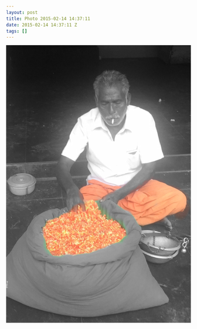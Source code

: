 ```yaml
---
layout: post
title: Photo 2015-02-14 14:37:11
date: 2015-02-14 14:37:11 Z
tags: []
---
```

![](/media/2015/02/110986023639.png)
